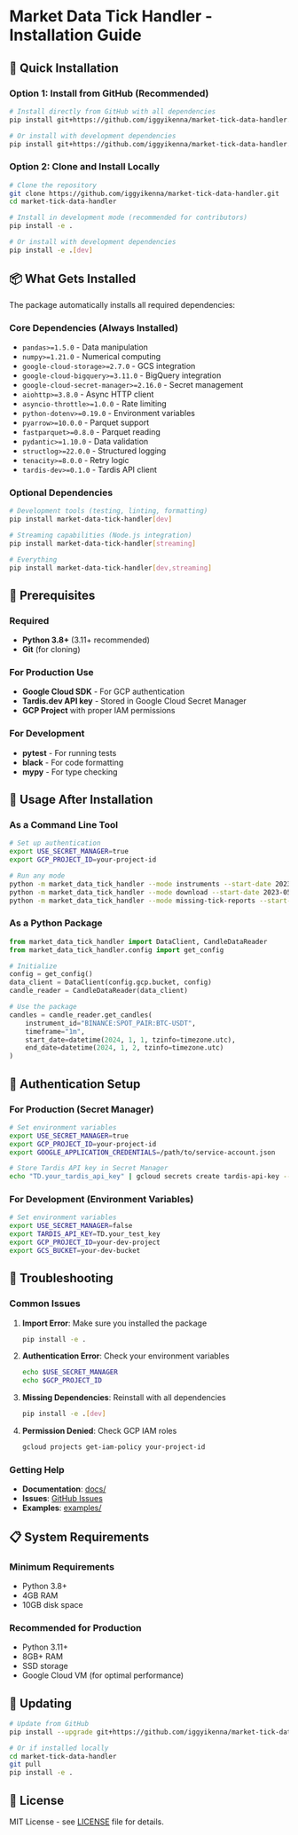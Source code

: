 # Market Data Tick Handler - Installation Guide

## 🚀 Quick Installation

### Option 1: Install from GitHub (Recommended)
```bash
# Install directly from GitHub with all dependencies
pip install git+https://github.com/iggyikenna/market-tick-data-handler.git

# Or install with development dependencies
pip install git+https://github.com/iggyikenna/market-tick-data-handler.git[dev]
```

### Option 2: Clone and Install Locally
```bash
# Clone the repository
git clone https://github.com/iggyikenna/market-tick-data-handler.git
cd market-tick-data-handler

# Install in development mode (recommended for contributors)
pip install -e .

# Or install with development dependencies
pip install -e .[dev]
```

## 📦 What Gets Installed

The package automatically installs all required dependencies:

### Core Dependencies (Always Installed)
- `pandas>=1.5.0` - Data manipulation
- `numpy>=1.21.0` - Numerical computing
- `google-cloud-storage>=2.7.0` - GCS integration
- `google-cloud-bigquery>=3.11.0` - BigQuery integration
- `google-cloud-secret-manager>=2.16.0` - Secret management
- `aiohttp>=3.8.0` - Async HTTP client
- `asyncio-throttle>=1.0.0` - Rate limiting
- `python-dotenv>=0.19.0` - Environment variables
- `pyarrow>=10.0.0` - Parquet support
- `fastparquet>=0.8.0` - Parquet reading
- `pydantic>=1.10.0` - Data validation
- `structlog>=22.0.0` - Structured logging
- `tenacity>=8.0.0` - Retry logic
- `tardis-dev>=0.1.0` - Tardis API client

### Optional Dependencies
```bash
# Development tools (testing, linting, formatting)
pip install market-data-tick-handler[dev]

# Streaming capabilities (Node.js integration)
pip install market-data-tick-handler[streaming]

# Everything
pip install market-data-tick-handler[dev,streaming]
```

## 🔧 Prerequisites

### Required
- **Python 3.8+** (3.11+ recommended)
- **Git** (for cloning)

### For Production Use
- **Google Cloud SDK** - For GCP authentication
- **Tardis.dev API key** - Stored in Google Cloud Secret Manager
- **GCP Project** with proper IAM permissions

### For Development
- **pytest** - For running tests
- **black** - For code formatting
- **mypy** - For type checking

## 🎯 Usage After Installation

### As a Command Line Tool
```bash
# Set up authentication
export USE_SECRET_MANAGER=true
export GCP_PROJECT_ID=your-project-id

# Run any mode
python -m market_data_tick_handler --mode instruments --start-date 2023-05-23 --end-date 2023-05-25
python -m market_data_tick_handler --mode download --start-date 2023-05-23 --end-date 2023-05-25
python -m market_data_tick_handler --mode missing-tick-reports --start-date 2023-05-23 --end-date 2023-05-25
```

### As a Python Package
```python
from market_data_tick_handler import DataClient, CandleDataReader
from market_data_tick_handler.config import get_config

# Initialize
config = get_config()
data_client = DataClient(config.gcp.bucket, config)
candle_reader = CandleDataReader(data_client)

# Use the package
candles = candle_reader.get_candles(
    instrument_id="BINANCE:SPOT_PAIR:BTC-USDT",
    timeframe="1m",
    start_date=datetime(2024, 1, 1, tzinfo=timezone.utc),
    end_date=datetime(2024, 1, 2, tzinfo=timezone.utc)
)
```

## 🔐 Authentication Setup

### For Production (Secret Manager)
```bash
# Set environment variables
export USE_SECRET_MANAGER=true
export GCP_PROJECT_ID=your-project-id
export GOOGLE_APPLICATION_CREDENTIALS=/path/to/service-account.json

# Store Tardis API key in Secret Manager
echo "TD.your_tardis_api_key" | gcloud secrets create tardis-api-key --data-file=-
```

### For Development (Environment Variables)
```bash
# Set environment variables
export USE_SECRET_MANAGER=false
export TARDIS_API_KEY=TD.your_test_key
export GCP_PROJECT_ID=your-dev-project
export GCS_BUCKET=your-dev-bucket
```

## 🐛 Troubleshooting

### Common Issues

1. **Import Error**: Make sure you installed the package
   ```bash
   pip install -e .
   ```

2. **Authentication Error**: Check your environment variables
   ```bash
   echo $USE_SECRET_MANAGER
   echo $GCP_PROJECT_ID
   ```

3. **Missing Dependencies**: Reinstall with all dependencies
   ```bash
   pip install -e .[dev]
   ```

4. **Permission Denied**: Check GCP IAM roles
   ```bash
   gcloud projects get-iam-policy your-project-id
   ```

### Getting Help

- **Documentation**: [docs/](docs/)
- **Issues**: [GitHub Issues](https://github.com/iggyikenna/market-tick-data-handler/issues)
- **Examples**: [examples/](examples/)

## 📋 System Requirements

### Minimum Requirements
- Python 3.8+
- 4GB RAM
- 10GB disk space

### Recommended for Production
- Python 3.11+
- 8GB+ RAM
- SSD storage
- Google Cloud VM (for optimal performance)

## 🔄 Updating

```bash
# Update from GitHub
pip install --upgrade git+https://github.com/iggyikenna/market-tick-data-handler.git

# Or if installed locally
cd market-tick-data-handler
git pull
pip install -e .
```

## 📝 License

MIT License - see [LICENSE](LICENSE) file for details.